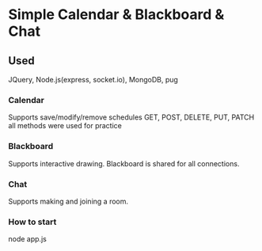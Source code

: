 # Simple Calendar & Blackboard & Chat

## Used
JQuery, Node.js(express, socket.io), MongoDB, pug

### Calendar
Supports save/modify/remove schedules
GET, POST, DELETE, PUT, PATCH all methods were used for practice

### Blackboard
Supports interactive drawing. Blackboard is shared for all connections.

### Chat
Supports making and joining a room.

### How to start
node app.js
